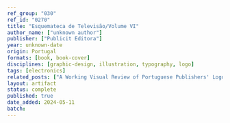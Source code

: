```yaml
---
ref_group: "030"
ref_id: "0270"
title: "Esquemateca de Televisão/Volume VI"
author_name: ["unknown author"]
publisher: ["Publicit Editora"]
year: unknown-date
origin: Portugal
formats: [book, book-cover]
disciplines: [graphic-design, illustration, typography, logo]
tags: [electronics]
related_posts: ["A Working Visual Review of Portuguese Publishers' Logos"]
layout: artifact
status: complete
published: true
date_added: 2024-05-11
batch:
---
```

